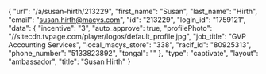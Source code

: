 {
    "url": "\/a\/susan-hirth\/213229",
    "first_name": "Susan",
    "last_name": "Hirth",
    "email": "susan.hirth@macys.com",
    "id": "213229",
    "login_id": "1759121",
    "data": {
        "incentive": "3",
        "auto_approve": true,
        "profilePhoto": "\/\/sitecdn.tvpage.com\/player\/logos\/default_profile.jpg",
        "job_title": "GVP Accounting Services",
        "local_macys_store": "338",
        "racif_id": "80925313",
        "phone_number": "5133823892",
        "tongal": ""
    },
    "type": "captivate",
    "layout": "ambassador",
    "title": "Susan Hirth"
}
